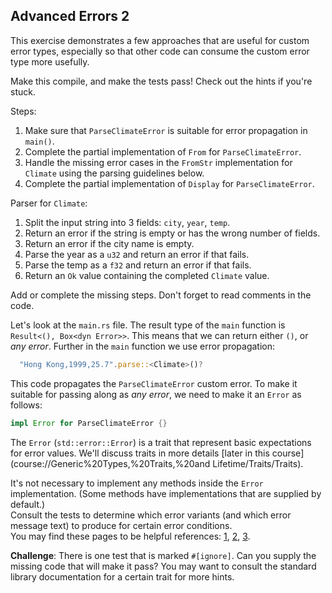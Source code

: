 ## Advanced Errors 2

This exercise demonstrates a few approaches that are useful for custom error
types, especially so that other code can consume the custom
error type more usefully.

Make this compile, and make the tests pass!
Check out the hints if you're stuck.

Steps:
1. Make sure that `ParseClimateError` is suitable for error propagation in  `main()`.
2. Complete the partial implementation of `From` for `ParseClimateError`.
3. Handle the missing error cases in the `FromStr` implementation for `Climate` using the parsing guidelines below.
4. Complete the partial implementation of `Display` for `ParseClimateError`.

Parser for `Climate`:
1. Split the input string into 3 fields: `city`, `year`, `temp`.
2. Return an error if the string is empty or has the wrong number of fields.
3. Return an error if the city name is empty.
4. Parse the year as a `u32` and return an error if that fails.
5. Parse the temp as a `f32` and return an error if that fails.
6. Return an `Ok` value containing the completed `Climate` value.

Add or complete the missing steps.
Don't forget to read comments in the code.

<div class="hint">

Let's look at the `main.rs` file. The result type of the `main` function is `Result<(), Box<dyn Error>>`. This means that we can return either `()`, or *any error*. Further in the `main` function we use error propagation:

```rust
  "Hong Kong,1999,25.7".parse::<Climate>()?
```

This code propagates the `ParseClimateError` custom error. To make it suitable for passing along as *any error*, we need to make it an `Error` as follows:
```rust
impl Error for ParseClimateError {}
```

The `Error` (`std::error::Error`) is a trait that represent basic expectations for error values. We'll discuss traits in more details [later in this course](course://Generic%20Types,%20Traits,%20and Lifetime/Traits/Traits).
</div>

<div class="hint">
It's not necessary to implement any methods inside the <code>Error</code> implementation. (Some methods have implementations that are supplied by default.)
</div>

<div class="hint">Consult the tests to determine which error variants (and which
error message text) to produce for certain error conditions.</div>

<div class="hint">
You may find these pages to be helpful references:
<a href="https://doc.rust-lang.org/stable/rust-by-example/error/multiple_error_types/define_error_type.html">1</a>,
<a href="https://doc.rust-lang.org/stable/rust-by-example/error/multiple_error_types/boxing_errors.html">2</a>, 
<a href="https://doc.rust-lang.org/stable/rust-by-example/error/multiple_error_types/wrap_error.html">3</a>.
</div>


**Challenge**: There is one test that is marked `#[ignore]`. Can you supply the
missing code that will make it pass? You may want to consult the standard
library documentation for a certain trait for more hints.
